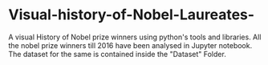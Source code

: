 # Visual-history-of-Nobel-Laureates-
A visual History of Nobel prize winners using python's tools and libraries.
All the nobel prize winners till 2016 have been analysed in Jupyter notebook. The dataset for the same is contained inside the "Dataset" Folder.
